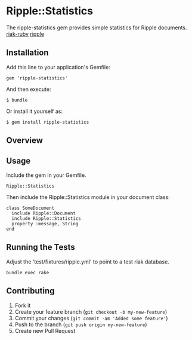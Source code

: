 # Ripple::Statistics

The ripple-statistics gem provides simple statistics for Ripple documents.
[riak-ruby](https://github.com/basho/riak-ruby-client) [ripple](https://github.com/seancribbs/ripple)


## Installation

Add this line to your application's Gemfile:

    gem 'ripple-statistics'

And then execute:

    $ bundle

Or install it yourself as:

    $ gem install ripple-statistics

## Overview


## Usage

Include the gem in your Gemfile.

    Ripple::Statistics

Then include the Ripple::Statistics module in your document class:

    class SomeDocument
      include Ripple::Document
      include Ripple::Statistics
      property :message, String
    end


## Running the Tests

Adjust the 'test/fixtures/ripple.yml' to point to a test riak database.

    bundle exec rake

## Contributing

1. Fork it
2. Create your feature branch (`git checkout -b my-new-feature`)
3. Commit your changes (`git commit -am 'Added some feature'`)
4. Push to the branch (`git push origin my-new-feature`)
5. Create new Pull Request
